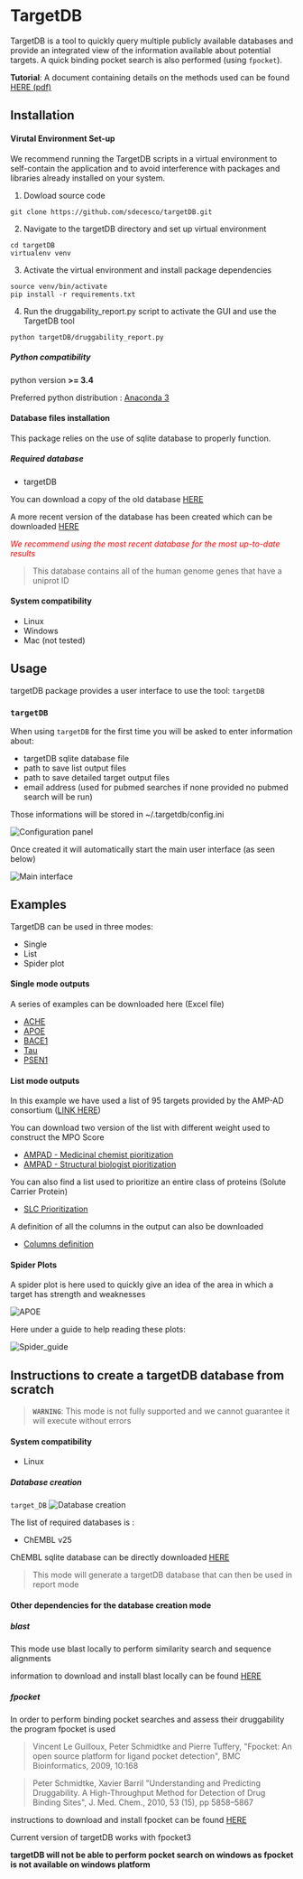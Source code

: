 TargetDB
=========

TargetDB is a tool to quickly query multiple publicly available databases and provide an integrated view of the information available about potential targets. A quick binding pocket search is also performed (using `fpocket`).

**Tutorial**: A document containing details on the methods used can be found [HERE (pdf)](targetDB/resources/TargetDB_tutorial.pdf)

Installation
------------
#### Virutal Environment Set-up

We recommend running the TargetDB scripts in a virtual environment to self-contain the application and to avoid interference with packages and libraries already installed on your system.

1) Dowload source code

```
git clone https://github.com/sdecesco/targetDB.git
```
2) Navigate to the targetDB directory and set up virtual environment

```
cd targetDB
virtualenv venv
```
3) Activate the virtual environment and install package dependencies

```
source venv/bin/activate
pip install -r requirements.txt
```

4) Run the druggability_report.py script to activate the GUI and use the TargetDB tool

```
python targetDB/druggability_report.py
```

##### Python compatibility

python version **>= 3.4**

Preferred python distribution : [Anaconda 3](https://www.anaconda.com/download/)


#### Database files installation

This package relies on the use of sqlite database to properly function.

##### Required database

+ targetDB

You can download a copy of the old database [HERE](https://github.com/sdecesco/targetDB/releases/download/v1.3.1/TargetDB_20_12_19.db.zip)

A more recent version of the database has been created which can be downloaded [HERE](https://zenodo.org/communities/targetdb)

<span style="color:red">*We recommend using the most recent database for the most up-to-date results*</span>

>This database contains all of the human genome genes that have a uniprot ID

#### System compatibility

+ Linux
+ Windows
+ Mac (not tested)


Usage
-----
targetDB package provides a user interface to use the tool: `targetDB`

### `targetDB`

When using `targetDB` for the first time you will be asked to enter information about:
+ targetDB sqlite database file
+ path to save list output files
+ path to save detailed target output files
+ email address (used for pubmed searches if none provided no pubmed search will be run)

Those informations will be stored in ~/.targetdb/config.ini

![Configuration panel](targetDB/resources/configuration.png)

Once created it will automatically start the main user interface (as seen below)

![Main interface](targetDB/resources/targetdb_gui.png)


Examples
-----
TargetDB can be used in three modes:
+ Single
+ List 
+ Spider plot 

#### Single mode outputs
A series of examples can be downloaded here (Excel file)
+ [ACHE](targetDB/examples/single_targets/ACHE_P22303.xlsx)
+ [APOE](targetDB/examples/single_targets/APOE_P02649.xlsx)
+ [BACE1](targetDB/examples/single_targets/BACE1_P56817.xlsx)
+ [Tau](targetDB/examples/single_targets/MAPT_P10636.xlsx)
+ [PSEN1](targetDB/examples/single_targets/PSEN1_P49768.xlsx)

#### List mode outputs
In this example we have used a list of 95 targets provided by the AMP-AD consortium ([LINK HERE](https://agora.ampadportal.org/genes/))

You can download two version of the list with different weight used to construct the MPO Score
+ [AMPAD - Medicinal chemist pioritization](targetDB/examples/List_outputs/AMPAD_NomList_MedChemMPO.xlsx)
+ [AMPAD - Structural biologist pioritization](targetDB/examples/List_outputs/AMPAD_NomList_StructuralMPO.xlsx)

You can also find a list used to prioritize an entire class of proteins (Solute Carrier Protein)
+ [SLC Prioritization](targetDB/examples/List_outputs/SLC_ListPrioritization.xlsx)

A definition of all the columns in the output can also be downloaded
+ [Columns definition](targetDB/examples/List_outputs/TargetDB_list_output_columns_definition.xlsx)

#### Spider Plots
A spider plot is here used to quickly give an idea of the area in which a target has strength and weaknesses

![APOE](targetDB/resources/APOE_Spider.png)

Here under a guide to help reading these plots: 

![Spider_guide](targetDB/resources/Figure_spider_plot_legend.png)

Instructions to create a targetDB database from scratch
---
>**`WARNING`**: This mode is not fully supported and we cannot guarantee it will execute without errors

#### System compatibility
+ Linux

##### Database creation

`target_DB`
![Database creation](targetDB/resources/target_DB_command.png)


The list of required databases is :
+ ChEMBL v25

ChEMBL sqlite database can be directly downloaded [HERE](https://www.ebi.ac.uk/chembl/downloads)

>This mode will generate a targetDB database that can then be used in report mode

#### Other dependencies for the database creation mode

##### blast
This mode use blast locally to perform similarity search and sequence alignments

information to download and install blast locally can be found [HERE](https://blast.ncbi.nlm.nih.gov/Blast.cgi?CMD=Web&PAGE_TYPE=BlastDocs&DOC_TYPE=Download)

##### fpocket
In order to perform binding pocket searches and assess their druggability the program fpocket is used

>Vincent Le Guilloux, Peter Schmidtke and Pierre Tuffery, "Fpocket: An open source platform for ligand pocket detection", BMC Bioinformatics, 2009, 10:168

>Peter Schmidtke, Xavier Barril "Understanding and Predicting Druggability. A High-Throughput Method for Detection of Drug Binding Sites", J. Med. Chem., 2010, 53 (15), pp 5858–5867

instructions to download and install fpocket can be found [HERE](https://github.com/Discngine/fpocket)

Current version of targetDB works with fpocket3

**targetDB will not be able to perform pocket search on windows as fpocket is not available on windows platform**
